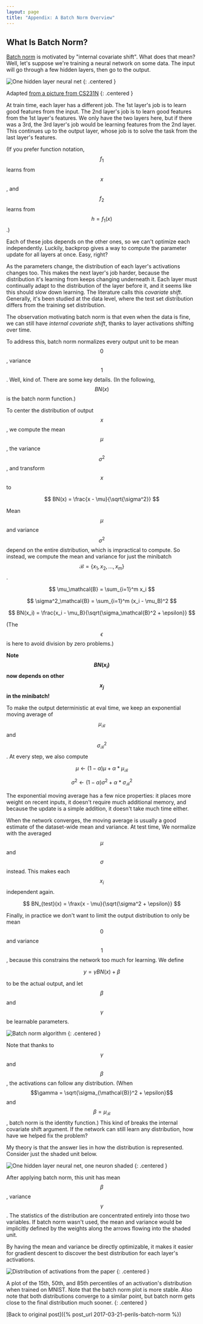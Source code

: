 ```yaml
---
layout: page
title: "Appendix: A Batch Norm Overview"
---
```


What Is Batch Norm?
--------------------------------------------------------------------------------

[Batch norm](http://proceedings.mlr.press/v37/ioffe15.pdf) is motivated by "internal covariate shift". What does that mean?
Well, let's suppose we're training a neural network on some data. The input
will go through a few hidden layers, then go to the output.

![One hidden layer neural net](/public/perils-batch-norm/neural_net.jpeg)
{: .centered }

Adapted [from a picture from CS231N](http://cs231n.github.io/neural-networks-1/)
{: .centered }

At train time, each layer has a different job.
The 1st layer's job is to learn good features from the input. The 2nd layer's
job is to learn good features from the 1st layer's features. We only have
the two layers here, but if there was a 3rd, the 3rd layer's
job would be learning features from the 2nd layer. This continues up to the
output layer, whose job is to solve the task from the last layer's features.

(If you prefer function notation, $$f_1$$ learns from $$x$$, and $$f_2$$
learns from $$h = f_1(x)$$.)

Each of these jobs depends on the other ones, so we can't optimize each independently.
Luckily, backprop gives a way to compute the parameter update
for all layers at once. Easy, right?

As the parameters change, the distribution of each layer's activations
changes too. This makes the next layer's job harder, because the distribution
it's learning from keeps changing underneath it. Each layer must
continually adapt to the distribution of the layer before it, and
it seems like this should slow down learning.
The literature calls this *covariate shift*. Generally, it's been studied at
the data level, where the
test set distribution differs from the training set distribution.

The observation motivating batch norm is that even when the data is fine,
we can still have *internal covariate shift*, thanks to layer activations
shifting over time.

To address this, batch norm normalizes every output unit to be mean $$0$$,
variance $$1$$. Well, kind of. There are some key details. (In the following,
$$BN(x)$$ is the batch norm function.)

To center the distribution of output $$x$$, we compute the mean $$\mu$$, the variance
$$\sigma^2$$, and transform $$x$$ to

$$
    BN(x) = \frac{x - \mu}{\sqrt{\sigma^2}}
$$

Mean $$\mu$$ and variance $$\sigma^2$$ depend on the entire distribution, which
is impractical to compute. So instead, we compute the mean and variance for
just the minibatch $$\mathcal{B} = \{x_1, x_2,\ldots, x_m\}$$.

$$
    \mu_\mathcal{B} = \sum_{i=1}^m x_i
$$

$$
    \sigma^2_\mathcal{B} = \sum_{i=1}^m (x_i - \mu_B)^2
$$

$$
    BN(x_i) = \frac{x_i - \mu_B}{\sqrt{\sigma_\mathcal{B}^2 + \epsilon}}
$$

(The $$\epsilon$$ is here to avoid division by zero problems.)

**Note $$BN(x_i)$$ now depends on other $$x_j$$ in the minibatch!**

To make the output deterministic at eval time, we keep an exponential moving average
of $$\mu_\mathcal{B}$$ and $$\sigma^2_\mathcal{B}$$. At every step,
we also compute

$$
    \mu \gets (1-\alpha) \mu + \alpha * \mu_\mathcal{B}
$$

$$
    \sigma^2 \gets (1-\alpha) \sigma^2 + \alpha * \sigma^2_\mathcal{B}
$$

The exponential moving average has a few nice properties: it places more weight
on recent inputs, it doesn't require much additional memory, and because the update
is a simple addition, it doesn't take much time either.

When the network converges, the moving average is usually a good estimate of the
dataset-wide mean and variance.
At test time, We normalize with the averaged $$\mu$$ and $$\sigma$$
instead. This makes each $$x_i$$ independent again.

$$
    BN_{test}(x) = \frax{x - \mu}{\sqrt{\sigma^2 + \epsilon}}
$$

Finally, in practice we don't want to limit the output distribution to only
be mean $$0$$ and variance $$1$$, because this constrains the network too much
for learning. We define

$$
    y = \gamma BN(x) + \beta
$$

to be the actual output, and let $$\beta$$ and $$\gamma$$ be learnable
parameters.

![Batch norm algorithm](/public/perils-batch-norm/batch-norm-alg.png)
{: .centered }

Note that thanks to $$\gamma$$ and $$\beta$$, the activations can follow
any distribution. (When $$\gamma = \sqrt{\sigma_{\mathcal{B}}^2 + \epsilon}$$ and
$$\beta = \mu_{\mathcal{B}}$$, batch norm is the identity function.)
This kind of breaks the internal covariate shift argument. If the network
can still learn any distribution, how have we helped fix the problem?

My theory is that the answer lies in how the distribution is represented.
Consider just the shaded unit below.

![One hidden layer neural net, one neuron shaded](/public/perils-batch-norm/nn_1shaded.jpg)
{: .centered }

After applying batch norm, this unit has mean $$\beta$$, variance $$\gamma$$.
The statistics of the distribution are concentrated entirely into those two variables.
If batch norm wasn't used, the mean and variance would be implicitly
defined by the weights along the arrows flowing into the shaded unit.

By having the mean and variance be directly optimizable, it makes it easier
for gradient descent to discover the best distribution for each layer's activations.

![Distribution of activations from the paper](/public/perils-batch-norm/batch-norm-distribution.png)
{: .centered }

A plot of the 15th, 50th, and 85th percentiles of an activation's distribution when trained
on MNIST. Note that the batch norm plot is more stable. Also note that both distributions
converge to a similar point, but batch norm gets close to the final distribution much sooner.
{: .centered }

[Back to original post]({% post_url 2017-03-21-perils-batch-norm %})
